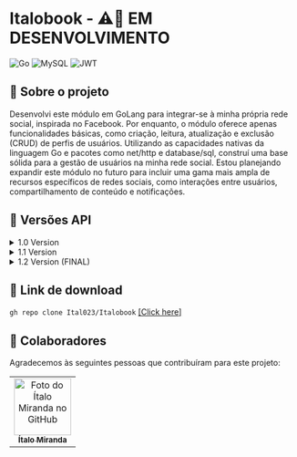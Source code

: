 # Italobook - :warning::construction: EM DESENVOLVIMENTO
![Go](https://img.shields.io/badge/go-%2300ADD8.svg?style=for-the-badge&logo=go&logoColor=white)
![MySQL](https://img.shields.io/badge/mysql-4479A1.svg?style=for-the-badge&logo=mysql&logoColor=white)
![JWT](https://img.shields.io/badge/JWT-black?style=for-the-badge&logo=JSON%20web%20tokens)
## :rocket: Sobre o projeto
Desenvolvi este módulo em GoLang para integrar-se à minha própria rede social, inspirada no Facebook. Por enquanto, o módulo oferece apenas funcionalidades básicas, como criação, leitura, atualização e exclusão (CRUD) de perfis de usuários. Utilizando as capacidades nativas da linguagem Go e pacotes como net/http e database/sql, construí uma base sólida para a gestão de usuários na minha rede social. Estou planejando expandir este módulo no futuro para incluir uma gama mais ampla de recursos específicos de redes sociais, como interações entre usuários, compartilhamento de conteúdo e notificações.

## :bookmark_tabs: Versões API
<details> 
<summary> 1.0 Version</summary>
  
  <ul>
    
  ## Funcionalidades
  - [x] CRUD básico
  - [x] Validações de JSON e atributos do usuário 
  - [x] Tratamento de erros
  - [x] Persistência no SGBD

  ## 🛣️ Rotas 
  
  ```
  -GET -> localhost:5000/usuarios?usuario=nome (pesquisa pelo nome ou nick do usuario) <br>
  -POST -> localhost:5000/usuarios (recebe o body do request) <br>
  -PUT -> localhost:5000/{usuarioID} (Apartir do ID é possível alterar as informações do usuário como nome, nick, email) <br>
  -DELETE -> localhost:5000/{usuarioID} (Apartir do ID, o usuário correspondente é apagado do DB)
 ```

  
## :arrows_counterclockwise: Dependências
```github.com/joho/godotenv```: go get github.com/joho/godotenv <a href="https://github.com/joho/godotenv">[how-to-install]</a><br>
```github.com/gorilla/mux```: go get github.com/gorilla/mux <a href="https://github.com/gorilla/mux">[how-to-install]</a><br>
```github.com/go-sql-driver/mysql```: go get github.com/go-sql-driver/mysql <a href="https://github.com/go-sql-driver/mysql">[how-to-install]</a><br>
```github.com/badoux/checkmail```: go get github.com/badoux/checkmail <a href="https://github.com/badoux/checkmail">[how-to-install]</a><br>

  </ul>
</details>

<details> 
<summary> 1.1 Version</summary>
  
  <ul>
    
  ## Funcionalidades
  - [x] CRUD básico
  - [x] Validações de JSON e atributos do usuário 
  - [x] Tratamento de erros
  - [x] Persistência no SGBD
  - [x] Autenticação JWT
  - [x] Middlewares
  - [x] Validação de ações do usuário quando autenticado   

  ## 🛣️ Rotas 
  
  ```
  /usuarios
  -GET -> localhost:5000/usuarios?usuario=nome (pesquisa pelo nome ou nick do usuario) <br>
  -POST -> localhost:5000/usuarios (recebe o body do request) <br>
  -PUT -> localhost:5000/{usuarioID} (Apartir do ID é possível alterar as informações do usuário como nome, nick, email) <br>
  -DELETE -> localhost:5000/{usuarioID} (Apartir do ID, o usuário correspondente é apagado do DB)

  /login
  -POST -> localhost:5000/login (Recebe pelo body request o email e senha para gerar o token de autenticação)
 ```

## :arrows_counterclockwise: Dependências
```github.com/joho/godotenv```: go get github.com/joho/godotenv <a href="https://github.com/joho/godotenv">[how-to-install]</a><br>
```github.com/gorilla/mux```: go get github.com/gorilla/mux <a href="https://github.com/gorilla/mux">[how-to-install]</a><br>
```github.com/go-sql-driver/mysql```: go get github.com/go-sql-driver/mysql <a href="https://github.com/go-sql-driver/mysql">[how-to-install]</a><br>
```github.com/badoux/checkmail```: go get github.com/badoux/checkmail <a href="https://github.com/badoux/checkmail">[how-to-install]</a><br>
```github.com/dgrijalva/jwt-go``` go get github.com/dgrijalva/jwt-go <a href="https://github.com/dgrijalva/jwt-go">[how-to-install]</a><br>
```golang.org/x/crypto``` go get golang.org/x/crypto <a href="https://golang.org/x/crypto">[how-to-install]</a><br>


  </ul>
</details>

<details> 
<summary> 1.2 Version (FINAL)</summary>
  
  <ul>
    
  ## Funcionalidades
  - [x] CRUD usuarios, publicações e login
  - [x] Validações de JSON e atributos do usuário, publicação e login
  - [x] Tratamento de erros
  - [x] Persistência no SGBD (MYSQL)
  - [x] Autenticação JWT
  - [x] Middlewares
  - [x] Validação de ações do usuário quando autenticado   

  ## 🛣️ Rotas 

  ### Usuario - >
  ```
  -GET -> localhost:5000/usuarios?usuario=nome (pesquisa pelo nome ou nick do usuario) 
  -POST -> localhost:5000/usuarios (recebe o body do request)
  -PUT -> localhost:5000/{usuarioID} (Apartir do ID é possível alterar as informações do usuário como nome, nick, email) 
  -DELETE -> localhost:5000/{usuarioID} (Apartir do ID, o usuário correspondente é apagado do DB)
 ```
### Login - >
  ```
  -POST -> localhost:5000/login (recebe o body do request (email, senha)) 
 ```
 ### Publicações - >
  ```
  -GET ->
{
    localhost:5000/publicacoes (através do user id do token, é procurado as publicações que estejam associados a rede do usuário)
    localhost:5000/publicacoes/{publicacaoId} (através do ID no parametro é feito a busca especifica da publicação)
    localhost:5000/usuarios/{usuarioId}/publicacoes (através do usuario id da url, pesquisa todas suas publicações em ordem de data)
  
}

  -POST ->
{
    localhost:5000/publicacoes (recebe o body do request (titulo, conteudo) )
    localhost:5000/publicacoes/{publicacaoId}/curtir (recebe o parametro da url e apartir do ID da publicacao é feito a curtida no post)
    localhost:5000//publicacoes/{publicacaoId}/descurtir (recebe o parametro da url e apartir do ID da publicacao é feito a descurtida no post)
}

  -PUT -> localhost:5000/publicacoes/{publicacaoId} (Apartir do ID é possível alterar as informações da publicação como titulo, conteudo) 
  -DELETE -> localhost:5000/publicacoes/{publicacaoId} (Apartir do ID, o usuário correspondente é apagado do DB)
 ```

  
## :arrows_counterclockwise: Dependências
```github.com/joho/godotenv```: go get github.com/joho/godotenv <a href="https://github.com/joho/godotenv">[how-to-install]</a><br>
```github.com/gorilla/mux```: go get github.com/gorilla/mux <a href="https://github.com/gorilla/mux">[how-to-install]</a><br>
```github.com/go-sql-driver/mysql```: go get github.com/go-sql-driver/mysql <a href="https://github.com/go-sql-driver/mysql">[how-to-install]</a><br>
```github.com/badoux/checkmail```: go get github.com/badoux/checkmail <a href="https://github.com/badoux/checkmail">[how-to-install]</a><br>

  </ul>
</details>



## 🔗 Link de download
```gh repo clone Ital023/Italobook``` <a href="https://github.com/Ital023/Italobook/archive/refs/heads/main.zip">[Click here]</a><br>

## 🤝 Colaboradores

Agradecemos às seguintes pessoas que contribuíram para este projeto:

<table>
  <tr>
    <td align="center">
      <a href="https://github.com/Ital023" title="Github do Ítalo Miranda">
        <img src="https://avatars.githubusercontent.com/u/113559117?v=4" width="100px;" alt="Foto do Ítalo Miranda no GitHub"/><br>
        <sub>
          <b>Ítalo Miranda</b>
        </sub>
      </a>
    </td>
  </tr>
</table>
